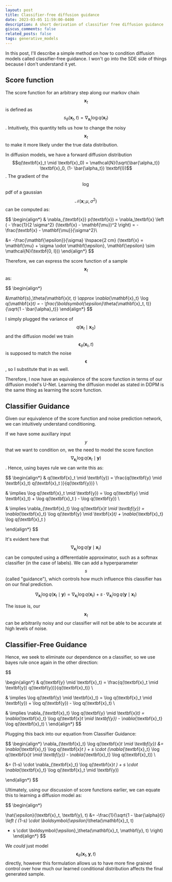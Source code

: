 ```yaml
---
layout: post
title: Classifier-free diffusion guidance
date: 2023-03-05 11:59:00-0400
description: A short derivation of classifier free diffusion guidance
giscus_comments: false
related_posts: false
tags: generative_models
---
```


In this post, I'll describe a simple method on how to condition diffusion models called classifier-free guidance. I won't go into the SDE side of things because I don't understand it yet.

## Score function

The score function for an arbitrary step along our markov chain $$\textbf{x}_t$$ is defined as $$s_\theta(\textbf{x}_t, t) = \nabla_{\textbf{x}_t} \log q(\textbf{x}_t)$$. Intuitively, this quantity tells us how to change the noisy $$\textbf{x}_t$$ to make it more likely under the true data distribution. 

In diffusion models, we have a forward diffusion distribution $$q(\textbf{x}_t \mid \textbf{x}_0) = \mathcal{N}(\sqrt{\bar{\alpha_t}} \textbf{x}_0, (1- \bar{\alpha_t}) \textbf{I})$$. The gradient of the $$\log$$ pdf of a gaussian $$\mathcal{N}(\textbf{x}; \mu, \sigma^2)$$ can be computed as:

$$
\begin{align*}
& \nabla_{\textbf{x}} p(\textbf{x}) = \nabla_\textbf{x} \left (  - \frac{1}{2 \sigma^2} (\textbf{x} - \mathbf{\mu})^2 \right) = -\frac{\textbf{x} - \mathbf{\mu}}{\sigma^2}\\ 

&= -\frac{\mathbf{\epsilon}}{\sigma} \hspace{2 cm} (\textbf{x} = \mathbf{\mu} + \sigma \odot \mathbf{\epsilon}, \mathbf{\epsilon} \sim \mathcal{N}(\textbf{0, I}))
\end{align*}
$$

Therefore, we can express the score function of a sample $$\textbf{x}_t$$ as:

$$
\begin{align*}

&\mathbf{s}_\theta(\mathbf{x}_t, t) 
\approx \nabla_{\mathbf{x}_t} \log q(\mathbf{x}_t) = - \frac{\boldsymbol{\epsilon}_\theta(\mathbf{x}_t, t)}{\sqrt{1 - \bar{\alpha}_t}}
\end{align*}
$$

I simply plugged the variance of $$q(\textbf{x}_t \mid \textbf{x}_0)$$ and the diffusion model we train $$\mathbf{\epsilon}_{\theta} (\textbf{x}_t, t)$$ is supposed to match the noise $$\mathbf{\epsilon}$$, so I substitute that in as well. 

Therefore, I now have an equivalence of the score function in terms of our diffusion model's U-Net. Learning the diffusion model as stated in DDPM is the same thing as learning the score function.

## Classifier Guidance

Given our equivalence of the score function and noise prediction network, we can intuitively understand conditioning. 

If we have some auxillary input $$y$$ that we want to condition on, we the need to model the score function $$\nabla_{\textbf{x}_t} \log q(\textbf{x}_t \mid \textbf{y})$$. Hence, using bayes rule we can write this as:

$$
\begin{align*}
& q(\textbf{x}_t \mid \textbf{y}) = \frac{q(\textbf{y} \mid \textbf{x}_t) q(\textbf{x}_t )}{q(\textbf{y})} \\

& \implies \log q(\textbf{x}_t \mid \textbf{y}) = \log q(\textbf{y} \mid \textbf{x}_t)  + \log q(\textbf{x}_t ) - \log q(\textbf{y}) \\

& \implies \nabla_{\textbf{x}_t} \log q(\textbf{x}_t \mid \textbf{y}) = \nabla_{\textbf{x}_t} \log q(\textbf{y} \mid \textbf{x}_t)  + \nabla_{\textbf{x}_t} \log q(\textbf{x}_t )

\end{align*}
$$

It's evident here that $$\nabla_{\textbf{x}_t} \log q(\textbf{y} \mid \textbf{x}_t)$$ can be computed using a differentiable approximator, such as a softmax classifier (in the case of labels). We can add a hyperparameter $$s$$ (called "guidance"), which controls how much influence this classifier has on our final prediction. 

$$
\nabla_{\textbf{x}_t} \log q(\textbf{x}_t \mid \textbf{y}) = \nabla_{\textbf{x}_t} \log q(\textbf{x}_t ) + s \cdot \nabla_{\textbf{x}_t} \log q(\textbf{y} \mid \textbf{x}_t)
$$

The issue is, our $$\textbf{x}_t$$ can be arbitrarily noisy and our classifier will not be able to be accurate at high levels of noise. 


## Classifier-Free Guidance
Hence, we seek to eliminate our dependence on a classifier, so we use bayes rule once again in the other direction: 

$$

\begin{align*}
& q(\textbf{y} \mid \textbf{x}_t) = \frac{q(\textbf{x}_t \mid \textbf{y}) q(\textbf{y})}{q(\textbf{x}_t)} \\

& \implies \log q(\textbf{y} \mid \textbf{x}_t) = \log q(\textbf{x}_t \mid \textbf{y}) + \log q(\textbf{y}) - \log q(\textbf{x}_t)  \\

& \implies \nabla_{\textbf{x}_t} \log q(\textbf{y} \mid \textbf{x}_t) = \nabla_{\textbf{x}_t} \log q(\textbf{x}_t \mid \textbf{y}) - \nabla_{\textbf{x}_t} \log q(\textbf{x}_t)  \\
\end{align*}
$$

Plugging this back into our equation from Classifier Guidance:

$$
\begin{align*}
 \nabla_{\textbf{x}_t} \log q(\textbf{x}_t \mid \textbf{y}) &= \nabla_{\textbf{x}_t} \log q(\textbf{x}_t ) + s \cdot (\nabla_{\textbf{x}_t} \log q(\textbf{x}_t \mid \textbf{y}) - \nabla_{\textbf{x}_t} \log q(\textbf{x}_t)) \\

&= (1-s) \cdot \nabla_{\textbf{x}_t} \log q(\textbf{x}_t ) + s \cdot \nabla_{\textbf{x}_t} \log q(\textbf{x}_t \mid \textbf{y})

\end{align*}
$$

Ultimately, using our discussion of score functions earlier, we can equate this to learning a diffusion model as:

$$
\begin{align*}


\hat{\epsilon}(\textbf{x}_t, \textbf{y}, t) &= -\frac{1}{\sqrt{1 - \bar{\alpha}_t}} \left (
(1-s) \cdot \boldsymbol{\epsilon}_\theta(\mathbf{x}_t, t) 
 + s \cdot \boldsymbol{\epsilon}_\theta(\mathbf{x}_t, \mathbf{y}, t)
\right)
\end{align*}
$$

We *could* just model $$\boldsymbol{\epsilon}_\theta(\mathbf{x}_t, \mathbf{y}, t)$$ directly, however this formulation allows us to have more fine grained control over how much our learned conditional distribution affects the final generated sample.  
<!-- end with results -->







